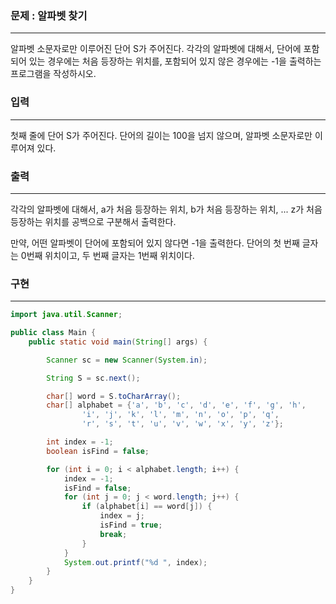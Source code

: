 ### 문제 : 알파벳 찾기

<hr >

알파벳 소문자로만 이루어진 단어 S가 주어진다. 각각의 알파벳에 대해서, 단어에 포함되어 있는 경우에는 처음 등장하는 위치를, 포함되어 있지 않은 경우에는 -1을 출력하는 프로그램을 작성하시오.

### 입력

<hr >

첫째 줄에 단어 S가 주어진다. 단어의 길이는 100을 넘지 않으며, 알파벳 소문자로만 이루어져 있다.

### 출력

<hr >

각각의 알파벳에 대해서, a가 처음 등장하는 위치, b가 처음 등장하는 위치, ... z가 처음 등장하는 위치를 공백으로 구분해서 출력한다.

만약, 어떤 알파벳이 단어에 포함되어 있지 않다면 -1을 출력한다. 단어의 첫 번째 글자는 0번째 위치이고, 두 번째 글자는 1번째 위치이다.

### 구현

<hr >

~~~ Java
import java.util.Scanner;

public class Main {
    public static void main(String[] args) {

        Scanner sc = new Scanner(System.in);

        String S = sc.next();

        char[] word = S.toCharArray();
        char[] alphabet = {'a', 'b', 'c', 'd', 'e', 'f', 'g', 'h',
                'i', 'j', 'k', 'l', 'm', 'n', 'o', 'p', 'q',
                'r', 's', 't', 'u', 'v', 'w', 'x', 'y', 'z'};

        int index = -1;
        boolean isFind = false;

        for (int i = 0; i < alphabet.length; i++) {
            index = -1;
            isFind = false;
            for (int j = 0; j < word.length; j++) {
                if (alphabet[i] == word[j]) {
                    index = j;
                    isFind = true;
                    break;
                }
            }
            System.out.printf("%d ", index);
        }
    }
}
~~~